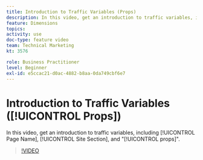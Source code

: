 ```yaml
---
title: Introduction to Traffic Variables (Props)
description: In this video, get an introduction to traffic variables, including Page Name, Site Section, and "props".
feature: Dimensions
topics: 
activity: use
doc-type: feature video
team: Technical Marketing
kt: 3576

role: Business Practitioner
level: Beginner
exl-id: e5ccac21-d0ac-4882-b8aa-0da749cbf6e7
---
```

# Introduction to Traffic Variables ([!UICONTROL Props])

In this video, get an introduction to traffic variables, including [!UICONTROL Page Name], [!UICONTROL Site Section], and "[!UICONTROL props]".

>[!VIDEO](https://video.tv.adobe.com/v/28767/?quality=12)
